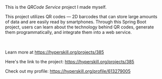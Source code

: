 This is the *QRCode Service* project I made myself.


<p>This project utilizes QR codes — 2D barcodes that can store large amounts of data and are easily read by smartphones. Through this Spring Boot project, users can learn about the technology behind QR codes, generate them programmatically, and integrate them into a web service.</p><br/><br/>Learn more at <a href="https://hyperskill.org/projects/385?utm_source=ide&utm_medium=ide&utm_campaign=ide&utm_content=project-card">https://hyperskill.org/projects/385</a>

Here's the link to the project: https://hyperskill.org/projects/385

Check out my profile: https://hyperskill.org/profile/613279005